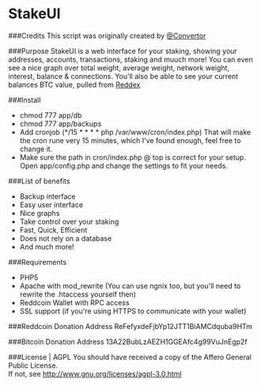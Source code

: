 StakeUI
=============

###Credits
This script was originally created by [@Convertor](https://www.reddcointalk.org/user/convertor)

###Purpose
StakeUI is a web interface for your staking, showing your addresses, accounts, transactions, staking and muuch more!
You can even see a nice graph over total weight, average weight, network weight, interest, balance & connections.
You'll also be able to see your current balances BTC value, pulled from [Reddex](https://reddex.tk)

###Install
* chmod 777 app/db
* chmod 777 app/backups
* Add cronjob (*/15 * * * * php /var/www/cron/index.php) That will make the cron rune very 15 minutes, which I've found enough, feel free to change it.
* Make sure the path in cron/index.php @ top is correct for your setup.
Open app/config.php and change the settings to fit your needs.

###List of benefits
* Backup interface
* Easy user interface
* Nice graphs
* Take control over your staking
* Fast, Quick, Efficient
* Does not rely on a database
* And much more!

###Requirements
* PHP5
* Apache with mod_rewrite (You can use ngnix too, but you'll need to rewrite the .htaccess yourself then)
* Reddcoin Wallet with RPC access
* SSL support (if you're using HTTPS to communicate with your wallet)

###Reddcoin Donation Address
    ReFefyxdeFjbYp12JTT1BiAMCdquba9HTm

###Bitcoin Donation Address
    13A22BubLzAEZH1GGEAfc4g99VuJnEgp2f

###License | AGPL
    You should have received a copy of the Affero General Public License.  
	If not, see http://www.gnu.org/licenses/agpl-3.0.html
